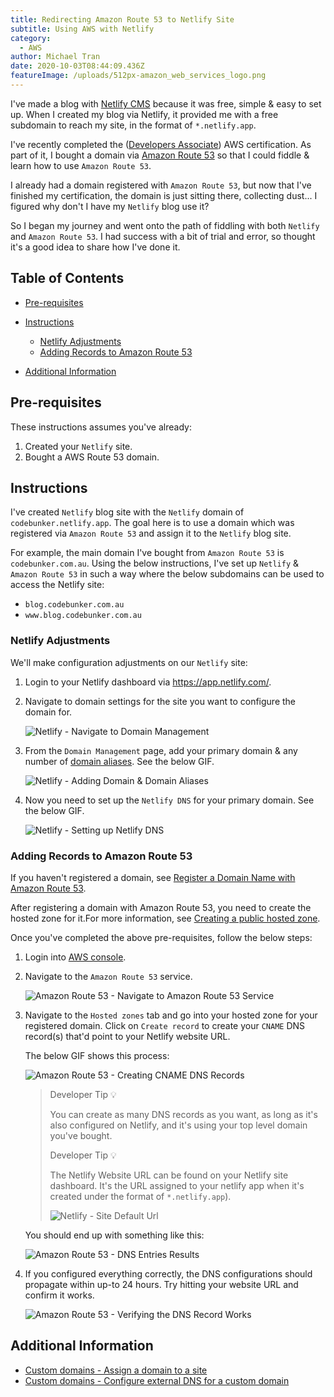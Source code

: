 ```yaml
---
title: Redirecting Amazon Route 53 to Netlify Site
subtitle: Using AWS with Netlify
category:
  - AWS
author: Michael Tran
date: 2020-10-03T08:44:09.436Z
featureImage: /uploads/512px-amazon_web_services_logo.png
---
```

I've made a blog with [Netlify CMS](https://www.netlifycms.org/docs/start-with-a-template/) because it was free, simple & easy to set up. When I created my blog via Netlify, it provided me with a free subdomain to reach my site, in the format of `*.netlify.app`.

I've recently completed the ([Developers Associate](https://aws.amazon.com/certification/certified-developer-associate/)) AWS certification. As part of it, I bought a domain via [Amazon Route 53](https://aws.amazon.com/route53/) so that I could fiddle & learn how to use `Amazon Route 53`.

I already had a domain registered with `Amazon Route 53`, but now that I've finished my certification, the domain is just sitting there, collecting dust... I figured why don't I have my `Netlify` blog use it?

So I began my journey and went onto the path of fiddling with both `Netlify` and `Amazon Route 53`. I had success with a bit of trial and error, so thought it's a good idea to share how I've done it.

<!-- omit in toc -->

## Table of Contents

* [Pre-requisites](#pre-requisites)
* [Instructions](#instructions)

  * [Netlify Adjustments](#netlify-adjustments)
  * [Adding Records to Amazon Route 53](#adding-records-to-amazon-route-53)
* [Additional Information](#additional-information)

## Pre-requisites

These instructions assumes you've already:

1. Created your `Netlify` site.
2. Bought a AWS Route 53 domain.

## Instructions

I've created `Netlify` blog site with the `Netlify` domain of `codebunker.netlify.app`. The goal here is to use a domain which was registered via `Amazon Route 53` and assign it to the `Netlify` blog site.

For example, the main domain I've bought from `Amazon Route 53` is `codebunker.com.au`. Using the below instructions, I've set up `Netlify` & `Amazon Route 53` in such a way where the below subdomains can be used to access the Netlify site:

* `blog.codebunker.com.au`
* `www.blog.codebunker.com.au`

### Netlify Adjustments

We'll make configuration adjustments on our `Netlify` site:

1. Login to your Netlify dashboard via <https://app.netlify.com/>.
2. Navigate to domain settings for the site you want to configure the domain for.

   ![Netlify - Navigate to Domain Management](/uploads/netlify-navigate-to-domain-management.gif "Netlify - Navigate to Domain Management")
3. From the `Domain Management` page, add your primary domain & any number of [domain aliases](https://docs.netlify.com/domains-https/custom-domains/#definitions). See the below GIF.

   ![Netlify - Adding Domain & Domain Aliases](/uploads/netlify-adding-domain-domain-aliases.gif "Netlify - Adding Domain & Domain Aliases")
4. Now you need to set up the `Netlify DNS` for your primary domain. See the below GIF.

   ![Netlify - Setting up Netlify DNS](/uploads/netlify-setting-up-netlify-dns.gif "Netlify - Setting up Netlify DNS")

### Adding Records to Amazon Route 53

If you haven't registered a domain, see [Register a Domain Name with Amazon Route 53](https://aws.amazon.com/getting-started/hands-on/get-a-domain/).

After registering a domain with Amazon Route 53, you need to create the hosted zone for it.For more information, see [Creating a public hosted zone](https://docs.aws.amazon.com/Route53/latest/DeveloperGuide/CreatingHostedZone.html).

Once you've completed the above pre-requisites, follow the below steps:

1. Login into [AWS console](https://console.aws.amazon.com/console/home?nc2=h_ct&src=header-signin).
2. Navigate to the `Amazon Route 53` service.

   ![Amazon Route 53 - Navigate to Amazon Route 53 Service](/uploads/amazon-route-53-navigate-to-amazon-route-53.gif "Amazon Route 53 - Navigate to Amazon Route 53 Service")
3. Navigate to the `Hosted zones` tab and go into your hosted zone for your registered domain. Click on `Create record` to create your `CNAME` DNS record(s) that'd point to your Netlify website URL.

   The below GIF shows this process:

   ![Amazon Route 53 - Creating CNAME DNS Records](/uploads/amazon-route-53-creating-cname-dns-records.gif "Amazon Route 53 - Creating CNAME DNS Records")

   > Developer Tip 💡
   >
   > You can create as many DNS records as you want, as long as it's also configured on Netlify, and it's using your top level domain you've bought.
   >
   > Developer Tip 💡
   >
   > The Netlify Website URL can be found on your Netlify site dashboard. It's the URL assigned to your netlify app when it's created under the format of `*.netlify.app`).
   >
   > ![Netlify - Site Default Url](/uploads/netlify-site-default-url.jpg "Netlify - Site Default Url")

   You should end up with something like this:

   ![Amazon Route 53 - DNS Entries Results](/uploads/amazon-route-53-dns-entries-results.jpg "Amazon Route 53 - DNS Entries Results")
4. If you configured everything correctly, the DNS configurations should propagate within up-to 24 hours. Try hitting your website URL and confirm it works.

   ![Amazon Route 53 - Verifying the DNS Record Works](/uploads/amazon-route-53-verifying-the-dns-record-works.jpg "Amazon Route 53 - Verifying the DNS Record Works")

## Additional Information

* [Custom domains - Assign a domain to a site](https://docs.netlify.com/domains-https/custom-domains/#assign-a-domain-to-a-site)
* [Custom domains - Configure external DNS for a custom domain](https://docs.netlify.com/domains-https/custom-domains/configure-external-dns)
